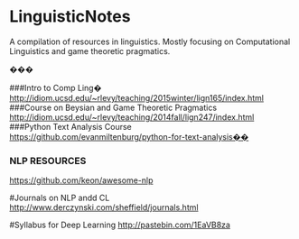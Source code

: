 # LinguisticNotes
A compilation of resources in linguistics. Mostly focusing on Computational Linguistics and game theoretic pragmatics. 

���

###Intro to Comp Ling�
http://idiom.ucsd.edu/~rlevy/teaching/2015winter/lign165/index.html
###Course on Beysian and Game Theoretic Pragmatics
http://idiom.ucsd.edu/~rlevy/teaching/2014fall/lign247/index.html
###Python Text Analysis Course
https://github.com/evanmiltenburg/python-for-text-analysis��
### NLP RESOURCES
https://github.com/keon/awesome-nlp

#Journals on NLP andd CL 
http://www.derczynski.com/sheffield/journals.html


#Syllabus for Deep Learning
http://pastebin.com/1EaVB8za
